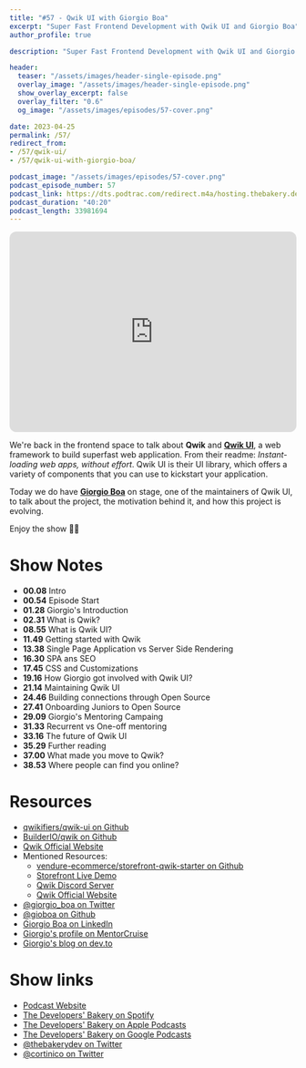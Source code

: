 ```yaml
---
title: "#57 - Qwik UI with Giorgio Boa"
excerpt: "Super Fast Frontend Development with Qwik UI and Giorgio Boa"
author_profile: true

description: "Super Fast Frontend Development with Qwik UI and Giorgio Boa"

header:
  teaser: "/assets/images/header-single-episode.png"
  overlay_image: "/assets/images/header-single-episode.png"
  show_overlay_excerpt: false
  overlay_filter: "0.6"
  og_image: "/assets/images/episodes/57-cover.png"

date: 2023-04-25
permalink: /57/
redirect_from:
- /57/qwik-ui/
- /57/qwik-ui-with-giorgio-boa/

podcast_image: "/assets/images/episodes/57-cover.png"
podcast_episode_number: 57
podcast_link: https://dts.podtrac.com/redirect.m4a/hosting.thebakery.dev/57-thedevelopersbakery-qwik-ui.m4a
podcast_duration: "40:20"
podcast_length: 33981694
---
```


<iframe style="border-radius:12px" src="https://open.spotify.com/embed/episode/0TQhDFaeW61B4y14kbVMR3?utm_source=generator" width="100%" height="352" frameBorder="0" allowfullscreen="" allow="autoplay; clipboard-write; encrypted-media; fullscreen; picture-in-picture" loading="lazy"></iframe>

We're back in the frontend space to talk about **Qwik** and [**Qwik UI**](https://github.com/qwikifiers/qwik-ui), a web framework to build superfast web application. From their readme: _Instant-loading web apps, without effort_. Qwik UI is their UI library, which offers a variety of components that you can use to kickstart your application.

Today we do have [**Giorgio Boa**](https://twitter.com/giorgio_boa) on stage, one of the maintainers of Qwik UI, to talk about the project, the motivation behind it, and how this project is evolving.

Enjoy the show 👨‍🍳

# Show Notes

- **00.08** Intro
- **00.54** Episode Start
- **01.28** Giorgio's Introduction
- **02.31** What is Qwik?
- **08.55** What is Qwik UI?
- **11.49** Getting started with Qwik
- **13.38** Single Page Application vs Server Side Rendering
- **16.30** SPA ans SEO
- **17.45** CSS and Customizations
- **19.16** How Giorgio got involved with Qwik UI?
- **21.14** Maintaining Qwik UI
- **24.46** Building connections through Open Source
- **27.41** Onboarding Juniors to Open Source
- **29.09** Giorgio's Mentoring Campaing
- **31.33** Recurrent vs One-off mentoring
- **33.16** The future of Qwik UI
- **35.29** Further reading
- **37.00** What made you move to Qwik?
- **38.53** Where people can find you online?

# Resources

* <i class="fab fa-github"></i> [qwikifiers/qwik-ui on Github](https://github.com/qwikifiers/qwik-ui)
* <i class="fab fa-github"></i> [BuilderIO/qwik on Github](https://github.com/BuilderIO/qwik)
* <i class="fas fa-link"></i> [Qwik Official Website](https://qwik.builder.io/)
* Mentioned Resources:
    * <i class="fab fa-github"></i> [vendure-ecommerce/storefront-qwik-starter on Github](https://github.com/vendure-ecommerce/storefront-qwik-starter)
    * <i class="fab fa-github"></i> [Storefront Live Demo](https://qwik-storefront.vendure.io/)
    * <i class="fab fa-discord"></i> [Qwik Discord Server](https://discord.com/invite/eDrWHeqnnQ)
    * <i class="fas fa-link"></i> [Qwik Official Website](https://qwik.builder.io/)
* <i class="fab fa-twitter"></i> [@giorgio_boa on Twitter](https://twitter.com/giorgio_boa)
* <i class="fab fa-github"></i> [@gioboa on Github](https://github.com/gioboa)
* <i class="fab fa-linkedin"></i> [Giorgio Boa on LinkedIn](https://www.linkedin.com/in/giorgio-boa/)
* <i class="fas fa-link"></i> [Giorgio's profile on MentorCruise](https://mentorcruise.com/mentor/giorgioboa/)
* <i class="fas fa-link"></i> [Giorgio's blog on dev.to](https://dev.to/gioboa)

# Show links

* <i class="fas fa-link"></i> [Podcast Website](https://thebakery.dev)
* <i class="fab fa-spotify"></i> [The Developers' Bakery on Spotify](https://open.spotify.com/show/4jV6Yoz7D38sZJlYMzJm3k?si=AL3ske_0R_CKlEScMhYhug)
* <i class="fas fa-podcast"></i> [The Developers' Bakery on Apple Podcasts](https://podcasts.apple.com/us/podcast/the-developers-bakery/id1542849034)
* <i class="fab fa-google-play"></i> [The Developers' Bakery on Google Podcasts](https://podcasts.google.com/feed/aHR0cHM6Ly90aGViYWtlcnkuZGV2L3BvZGNhc3QueG1s)
* <i class="fab fa-twitter"></i> [@thebakerydev on Twitter](https://twitter.com/thebakerydev)
* <i class="fab fa-twitter"></i> [@cortinico on Twitter](https://twitter.com/cortinico)